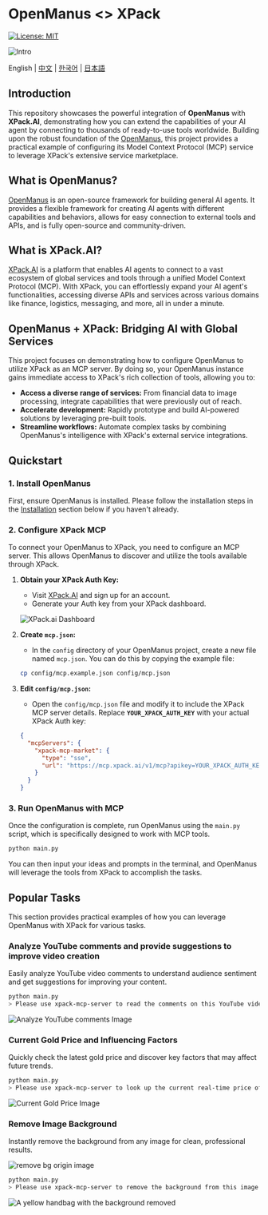 # OpenManus \<> XPack

[![License: MIT](https://img.shields.io/badge/License-MIT-yellow.svg)](https://opensource.org/licenses/MIT) &ensp;

![Intro](./docs/assets/xpack/intro-bg.png)

English | [中文](README_zh.md) | [한국어](README_ko.md) | [日本語](README_ja.md)

## Introduction

This repository showcases the powerful integration of **OpenManus** with **XPack.AI**, demonstrating how you can extend the capabilities of your AI agent by connecting to thousands of ready-to-use tools worldwide. Building upon the robust foundation of the [OpenManus](https://github.com/FoundationAgents/OpenManus), this project provides a practical example of configuring its Model Context Protocol (MCP) service to leverage XPack's extensive service marketplace.

## What is OpenManus?

[OpenManus](https://github.com/FoundationAgents/OpenManus) is an open-source framework for building general AI agents. It provides a flexible framework for creating AI agents with different capabilities and behaviors, allows for easy connection to external tools and APIs, and is fully open-source and community-driven.

## What is XPack.AI?

[XPack.AI](https://xpack.ai/) is a platform that enables AI agents to connect to a vast ecosystem of global services and tools through a unified Model Context Protocol (MCP). With XPack, you can effortlessly expand your AI agent's functionalities, accessing diverse APIs and services across various domains like finance, logistics, messaging, and more, all in under a minute.

## OpenManus + XPack: Bridging AI with Global Services

This project focuses on demonstrating how to configure OpenManus to utilize XPack as an MCP server. By doing so, your OpenManus instance gains immediate access to XPack's rich collection of tools, allowing you to:

- **Access a diverse range of services:** From financial data to image processing, integrate capabilities that were previously out of reach.
- **Accelerate development:** Rapidly prototype and build AI-powered solutions by leveraging pre-built tools.
- **Streamline workflows:** Automate complex tasks by combining OpenManus's intelligence with XPack's external service integrations.

## Quickstart

### 1. Install OpenManus

First, ensure OpenManus is installed. Please follow the installation steps in the [Installation](./docs/installation.md) section below if you haven't already.

### 2. Configure XPack MCP

To connect your OpenManus to XPack, you need to configure an MCP server. This allows OpenManus to discover and utilize the tools available through XPack.

1.  **Obtain your XPack Auth Key:**

    - Visit [XPack.AI](https://xpack.ai/) and sign up for an account.
    - Generate your Auth key from your XPack dashboard.

    ![XPack.ai Dashboard](./docs/assets/xpack/xpack-dashboard.png)

2.  **Create `mcp.json`:**

    - In the `config` directory of your OpenManus project, create a new file named `mcp.json`. You can do this by copying the example file:

    ```bash
    cp config/mcp.example.json config/mcp.json
    ```

3.  **Edit `config/mcp.json`:**

    - Open the `config/mcp.json` file and modify it to include the XPack MCP server details. Replace **`YOUR_XPACK_AUTH_KEY`** with your actual XPack Auth key:

    ```json
    {
      "mcpServers": {
        "xpack-mcp-market": {
          "type": "sse",
          "url": "https://mcp.xpack.ai/v1/mcp?apikey=YOUR_XPACK_AUTH_KEY"
        }
      }
    }
    ```

### 3. Run OpenManus with MCP

Once the configuration is complete, run OpenManus using the `main.py` script, which is specifically designed to work with MCP tools.

```bash
python main.py
```

You can then input your ideas and prompts in the terminal, and OpenManus will leverage the tools from XPack to accomplish the tasks.

## Popular Tasks

This section provides practical examples of how you can leverage OpenManus with XPack for various tasks.

### Analyze YouTube comments and provide suggestions to improve video creation

Easily analyze YouTube video comments to understand audience sentiment and get suggestions for improving your content.

```bash
python main.py
> Please use xpack-mcp-server to read the comments on this YouTube video: https://www.youtube.com/watch?v=LPZh9BOjkQs, analyze the sentiment of the feedback, and recommend improvements for the video.
```

![Analyze YouTube comments Image](./docs/assets/xpack/demo-youtube-analysis.png)

### Current Gold Price and Influencing Factors

Quickly check the latest gold price and discover key factors that may affect future trends.

```bash
python main.py
> Please use xpack-mcp-server to look up the current real-time price of gold and provide specific factors that may impact its price in the future.
```

![Current Gold Price Image](./docs/assets/xpack/demo-gold-monitor.png)

### Remove Image Background

Instantly remove the background from any image for clean, professional results.

![remove bg origin image](./docs/assets/xpack/stunning-quality-product.png)

```bash
python main.py
> Please use xpack-mcp-server to remove the background from this image (https://oss.picturepicker.com/home/image/user/b60347f5-c984-4a09-a0aa-1ad6d2108056/0f1caf01-e3eb-449e-9d6d-d3d2276babc8/origin/20250708-cf563478ec5a4ffe9ced619ec62d733a-attachment.png) .
```

![A yellow handbag with the background removed](./docs/assets/xpack/demo-remove-bg.png)
